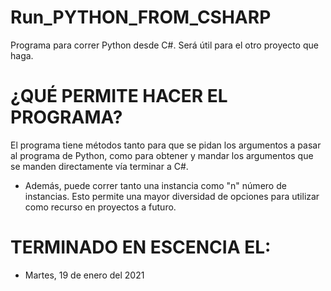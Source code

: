 # Run_PYTHON_FROM_CSHARP
 Programa para correr Python desde C#. Será útil para el otro proyecto que haga.

# ¿QUÉ PERMITE HACER EL PROGRAMA?
El programa tiene métodos tanto para que se pidan los argumentos a pasar
al programa de Python, como para obtener y mandar los argumentos que se
manden directamente vía terminar a C#.

- Además, puede correr tanto una instancia como "n" número de instancias.
  Esto permite una mayor diversidad de opciones para utilizar como
  recurso en proyectos a futuro.

# TERMINADO EN ESCENCIA EL:
- Martes, 19 de enero del 2021

